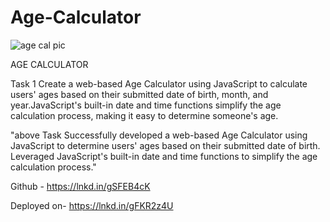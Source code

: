 # Age-Calculator

![age cal pic ](https://github.com/user-attachments/assets/eb9be984-e34b-4809-8c18-a04a2eec5886)

AGE CALCULATOR

Task 1
Create a web-based Age Calculator using JavaScript to calculate users' ages based on their submitted date of birth, month, and year.JavaScript's built-in date and time functions simplify the age calculation process, making it easy to determine someone's age.

"above Task Successfully developed a web-based Age Calculator using JavaScript to determine users' ages based on their submitted date of birth. Leveraged JavaScript's built-in date and time functions to simplify the age calculation process."

Github - https://lnkd.in/gSFEB4cK

Deployed on- https://lnkd.in/gFKR2z4U
